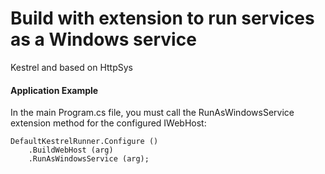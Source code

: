 # Build with extension to run services as a Windows service

Kestrel and based on HttpSys

#### Application Example
In the main Program.cs file, you must call the RunAsWindowsService extension method for the configured IWebHost:

	DefaultKestrelRunner.Configure ()
		.BuildWebHost (arg)
		.RunAsWindowsService (arg);